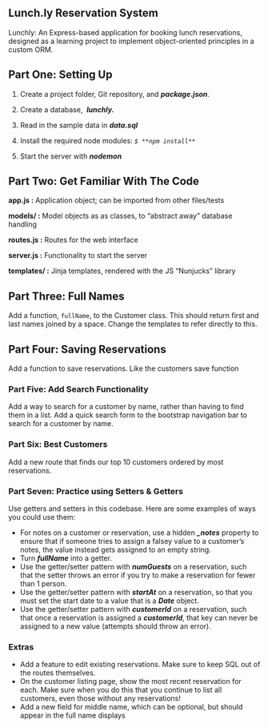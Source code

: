 ## **Lunch.ly Reservation System**

Lunchly: An Express-based application for booking lunch reservations, designed as a learning project to implement object-oriented principles in a custom ORM.

## ****Part One: Setting Up****

1. Create a project folder, Git repository, and ***package.json***.
2. Create a database,  ***lunchly.***
3. Read in the sample data in ***data.sql***
    
4. Install the required node modules:
*`$ **npm install**`*
5. Start the server with ***nodemon***


## **Part Two: Get Familiar With The Code**

**app.js :** Application object; can be imported from other files/tests

**models/ :** Model objects as as classes, to “abstract away” database handling

**routes.js :** Routes for the web interface

**server.js :** Functionality to start the server

**templates/ :** Jinja templates, rendered with the JS “Nunjucks” library

## **Part Three: Full Names**

Add a function, `fullName`, to the Customer class. This should return first and last names joined by a space. Change the templates to refer directly to this.

## **Part Four: Saving Reservations**

Add a function to save reservations. Like the customers save function


### **Part Five: Add Search Functionality**

Add a way to search for a customer by name, rather than having to find them in a list. Add a quick search form to the bootstrap navigation bar to search for a customer by name.

### **Part Six: Best Customers**

Add a new route that finds our top 10 customers ordered by most reservations.

### **Part Seven: Practice using Setters & Getters**

Use getters and setters in this codebase. Here are some examples of ways you could use them:

- For notes on a customer or reservation, use a hidden ***_notes*** property to ensure that if someone tries to assign a falsey value to a customer’s notes, the value instead gets assigned to an empty string.
- Turn ***fullName*** into a getter.
- Use the getter/setter pattern with ***numGuests*** on a reservation, such that the setter throws an error if you try to make a reservation for fewer than 1 person.
- Use the getter/setter pattern with ***startAt*** on a reservation, so that you must set the start date to a value that is a ***Date*** object.
- Use the getter/setter pattern with ***customerId*** on a reservation, such that once a reservation is assigned a ***customerId***, that key can never be assigned to a new value (attempts should throw an error).

### **Extras**
- Add a feature to edit existing reservations. Make sure to keep SQL out of the routes themselves.
- On the customer listing page, show the most recent reservation for each. Make sure when you do this that you continue to list all customers, even those without any reservations!
- Add a new field for middle name, which can be optional, but should appear in the full name displays